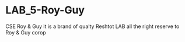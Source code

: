 # LAB_5-Roy-Guy

CSE Roy & Guy it is a brand of qualty Reshtot LAB all the right reserve to Roy & Guy corop
